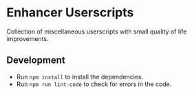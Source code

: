 # Enhancer Userscripts

Collection of miscellaneous userscripts with small quality of life improvements.

## Development

-   Run `npm install` to install the dependencies.
-   Run `npm run lint-code` to check for errors in the code.
